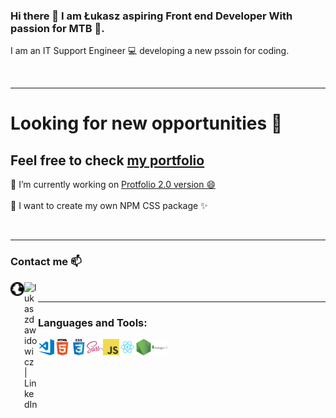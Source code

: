 ### Hi there 👋 I am **Łukasz** aspiring Front end Developer With passion for MTB 🚵.
I am an IT Support Engineer 💻 developing a new pssoin for coding.

<br />
<hr />

#  Looking for new opportunities 🧐

## Feel free to check [my portfolio](www.lukaszdawidowicz.pl)

🔭 I’m currently working on [Protfolio 2.0 version 😄](https://github.com/shivetay/ld_portfolio_2.0)<br /><br />
🤯 I want to create my own NPM CSS package ✨<br />

<br />
<hr />

### Contact me 📫

[<img align="left" alt="lukaszdawidowicz.pl" width="22px" src="https://raw.githubusercontent.com/iconic/open-iconic/master/svg/globe.svg" />](www.lukaszdawidowicz.pl)
[<img align="left" alt="lukaszdawidowicz | LinkedIn" width="22px" src="https://cdn.jsdelivr.net/npm/simple-icons@v3/icons/linkedin.svg" />](https://www.linkedin.com/in/%C5%82ukasz-dawidowicz-698a59b6/)

<br />
<hr />

### Languages and Tools:

<img align="left" alt="Visual Studio Code" width="26px" src="https://raw.githubusercontent.com/github/explore/80688e429a7d4ef2fca1e82350fe8e3517d3494d/topics/visual-studio-code/visual-studio-code.png" />
<img align="left" alt="html5" width="26px" src="https://raw.githubusercontent.com/github/explore/80688e429a7d4ef2fca1e82350fe8e3517d3494d/topics/html/html.png" />
<img align="left" alt="CSS3" width="26px" src="https://raw.githubusercontent.com/github/explore/80688e429a7d4ef2fca1e82350fe8e3517d3494d/topics/css/css.png" />
<img align="left" alt="sass" width="26px" src="https://raw.githubusercontent.com/github/explore/80688e429a7d4ef2fca1e82350fe8e3517d3494d/topics/sass/sass.png" />
<img align="left" alt="JavaScript" width="26px" src="https://raw.githubusercontent.com/github/explore/80688e429a7d4ef2fca1e82350fe8e3517d3494d/topics/javascript/javascript.png" />
<img align="left" alt="react" width="26px" src="https://raw.githubusercontent.com/github/explore/80688e429a7d4ef2fca1e82350fe8e3517d3494d/topics/react/react.png" />
<img align="left" alt="Node.js" width="26px" src="https://raw.githubusercontent.com/github/explore/80688e429a7d4ef2fca1e82350fe8e3517d3494d/topics/nodejs/nodejs.png" />
<img align="left" alt="mongodb" width="26px" src="https://raw.githubusercontent.com/github/explore/80688e429a7d4ef2fca1e82350fe8e3517d3494d/topics/mongodb/mongodb.png" />

<!--
**shivetay/shivetay** is a ✨ _special_ ✨ repository because its `README.md` (this file) appears on your GitHub profile.

Here are some ideas to get you started:

- 🔭 I’m currently working on ...
- 🌱 I’m currently learning ...
- 👯 I’m looking to collaborate on ...
- 🤔 I’m looking for help with ...
- 💬 Ask me about ...
- 📫 How to reach me: ...
- 😄 Pronouns: ...
- ⚡ Fun fact: ...
-->
